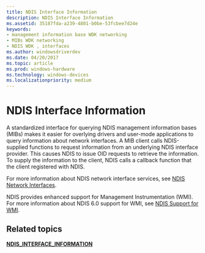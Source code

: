 ```yaml
---
title: NDIS Interface Information
description: NDIS Interface Information
ms.assetid: 35187fda-a239-4801-b0be-53fcbee7d24e
keywords:
- management information base WDK networking
- MIBs WDK networking
- NDIS WDK , interfaces
ms.author: windowsdriverdev
ms.date: 04/20/2017
ms.topic: article
ms.prod: windows-hardware
ms.technology: windows-devices
ms.localizationpriority: medium
---
```


# NDIS Interface Information





A standardized interface for querying NDIS management information bases (MIBs) makes it easier for overlying drivers and user-mode applications to query information about network interfaces. A MIB client calls NDIS-supplied functions to request information from an underlying NDIS interface provider. This causes NDIS to issue OID requests to retrieve the information. To supply the information to the client, NDIS calls a callback function that the client registered with NDIS.

For more information about NDIS network interface services, see [NDIS Network Interfaces](https://msdn.microsoft.com/library/windows/hardware/ff566525).

NDIS provides enhanced support for Management Instrumentation (WMI). For more information about NDIS 6.0 support for WMI, see [NDIS Support for WMI](ndis-support-for-wmi.md).

## Related topics


[**NDIS\_INTERFACE\_INFORMATION**](https://msdn.microsoft.com/library/windows/hardware/ff565736)

 

 







